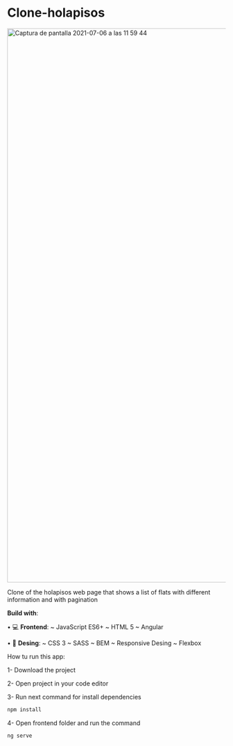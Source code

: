 # Clone-holapisos

<img width="1275" alt="Captura de pantalla 2021-07-06 a las 11 59 44" src="https://user-images.githubusercontent.com/75249490/124581774-b2e4fa00-de51-11eb-92ae-a5584010ca50.png">

Clone of the holapisos web page that shows a list of flats with different information and with pagination

**Build with**:

• 💻 **Frontend**: ~ JavaScript ES6+ ~ HTML 5 ~ Angular

• 🎨 **Desing**: ~ CSS 3 ~ SASS ~ BEM ~ Responsive Desing ~ Flexbox

How tu run this app:

1- Download the project

2- Open project in your code editor

3- Run next command for install dependencies
```bash
npm install
```

4- Open frontend folder and run the command 
```bash
ng serve
```
